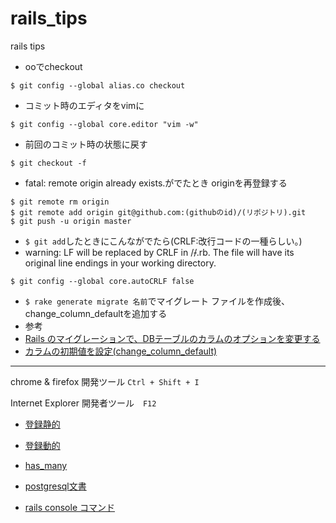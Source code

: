 rails_tips
==========

rails tips

- ooでcheckout

`$ git config --global alias.co checkout`


- コミット時のエディタをvimに

`$ git config --global core.editor "vim -w"`

- 前回のコミット時の状態に戻す

`$ git checkout -f`

- fatal: remote origin already exists.がでたとき
originを再登録する

```
$ git remote rm origin
$ git remote add origin git@github.com:(githubのid)/(リポジトリ).git
$ git push -u origin master
```


- `$ git add`したときにこんながでたら(CRLF:改行コードの一種らしい。)
 - warning: LF will be replaced by CRLF in /~~/~~.rb. The file will have its original line endings in your working directory.

`$ git config --global core.autoCRLF false`

- `$ rake generate migrate 名前`でマイグレート ファイルを作成後、change_column_defaultを追加する
 - 参考
  - [Rails のマイグレーションで、DBテーブルのカラムのオプションを変更する](http://easyramble.com/change-column-options-migration.html)
  - [カラムの初期値を設定(change_column_default)](http://railsdoc.com/migration#%E3%82%AB%E3%83%A9%E3%83%A0%E3%81%AE%E5%88%9D%E6%9C%9F%E5%80%A4%E3%82%92%E8%A8%AD%E5%AE%9A(change_column_default))



***
chrome & firefox 開発ツール `Ctrl + Shift + I`

Internet Explorer 開発者ツール　`F12`

- [登録静的](http://railstutorial.jp/chapters/filling-in-the-layout?version=4.0#sec-user_signup)

- [登録動的](http://railstutorial.jp/chapters/sign-up?version=4.0#top)



- [has_many](http://railstutorial.jp/chapters/a-demo-app?version=4.0#sec-demo_user_has_many_microposts)

- [postgresql文書](http://www.postgresql.jp/document/9.2/html/index.html)

- [rails console コマンド](http://railsdoc.com/rails)
